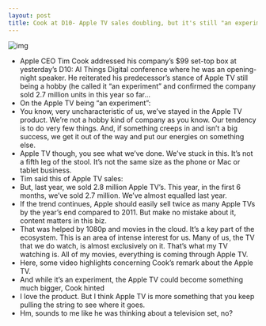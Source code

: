 ```yaml
---
layout: post
title: Cook at D10- Apple TV sales doubling, but it's still "an experiment"
---
```

![img](http://media.idownloadblog.com/wp-content/uploads/2012/05/Tim-Cook-at-D10-image-001.jpg)
* Apple CEO Tim Cook addressed his company’s $99 set-top box at yesterday’s D10: Al Things Digital conference where he was an opening-night speaker. He reiterated his predecessor’s stance of Apple TV still being a hobby (he called it “an experiment” and confirmed the company sold 2.7 million units in this year so far…
* On the Apple TV being “an experiment”:
* You know, very uncharacteristic of us, we’ve stayed in the Apple TV product. We’re not a hobby kind of company as you know. Our tendency is to do very few things. And, if something creeps in and isn’t a big success, we get it out of the way and put our energies on something else.
* Apple TV though, you see what we’ve done. We’ve stuck in this. It’s not a fifth leg of the stool. It’s not the same size as the phone or Mac or tablet business.
* Tim said this of Apple TV sales:
* But, last year, we sold 2.8 million Apple TV’s. This year, in the first 6 months, we’ve sold 2.7 million. We’ve almost equalled last year.
* If the trend continues, Apple should easily sell twice as many Apple TVs by the year’s end compared to 2011. But make no mistake about it, content matters in this biz.
* That was helped by 1080p and movies in the cloud. It’s a key part of the ecosystem. This is an area of intense interest for us. Many of us, the TV that we do watch, is almost exclusively on it. That’s what my TV watching is. All of my movies, everything is coming through Apple TV.
* Here, some video highlights concerning Cook’s remark about the Apple TV.
* And while it’s an experiment, the Apple TV could become something much bigger, Cook hinted
* I love the product. But I think Apple TV is more something that you keep pulling the string to see where it goes.
* Hm, sounds to me like he was thinking about a television set, no?

